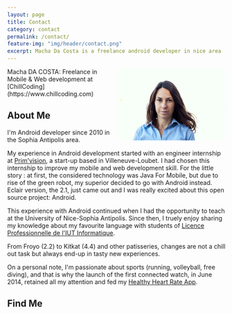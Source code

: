 ```yaml
---
layout: page
title: Contact
category: contact
permalink: /contact/
feature-img: "img/header/contact.png"
excerpt: Macha Da Costa is a freelance android developer in nice area
---
```


<img style="float: right;" alt="macha da costa" src="/img/macha_profil.jpg">
Macha DA COSTA: Freelance in Mobile & Web development at [ChillCoding](https://www.chillcoding.com)

## About Me
I'm Android developer since 2010 in the Sophia Antipolis area.

My experience in Android development started with an engineer internship at [Prim'vision](https://www.primvision.com/), a start-up based in Villeneuve-Loubet. I had chosen this internship to improve my mobile and web development skill. For the little story : at first, the considered technology was Java For Mobile, but due to rise of the green robot, my superior decided to go with Android instead. Eclair version, the 2.1, just came out and I was really excited about this open source project: Android.

This experience with Android continued when I had the opportunity to teach at the University of Nice-Sophia Antipolis. Since then, I truely enjoy sharing my knowledge about my favourite language with students of [Licence Professionnelle de l'IUT Informatique](http://lpsil.unice.fr/doku.php).

From Froyo (2.2) to Kitkat (4.4) and other patisseries, changes are not a chill out task but always end-up in tasty new experiences.

On a personal note, I'm passionate about sports (running, volleyball, free diving), and that is why the launch of the first connected watch, in June 2014, retained all my attention and fed my [Healthy Heart Rate App](http://www.chillcoding.com/bachamada).

## Find Me



<a href="https://www.facebook.com/{{ site.theme.facebook }}" title="{{ site.theme.str_follow_on }} Facebook">
<i class="fa fa-fw fa-facebook"></i>
</a>
<a href="https://github.com/{{ site.theme.github }}" title="{{ site.theme.str_follow_on }} GitHub">
<i class="fa fa-fw fa-github"></i>
</a>
<a href="{{ site.theme.linkedin }}" title="{{ site.theme.str_follow_on }} LinkedIn">
<i class="fa fa-fw fa-linkedin"></i>
</a>
<a href="https://twitter.com/{{ site.theme.twitter }}" title="{{ site.theme.str_follow_on }} Twitter">
<i class="fa fa-fw fa-twitter"></i>
</a>
<a href="mailto:{{ site.theme.email_address }}" title="{{ site.theme.str_email }}">
<i class="fa fa-fw fa-envelope"></i>
</a>


